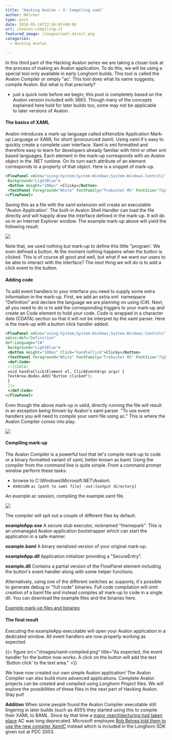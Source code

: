 ```yaml
---
title: 'Hacking Avalon – 3: Compiling xaml'
author: Melcher
type: post
date: 2016-05-14T12:56:07+00:00
url: /avalon-compiling-it
featured_image: /images/xaml-direct.png
categories:
  - Hacking Avalon

---
```

In this third part of the Hacking Avalon series we are taking a closer look at the process of making an Avalon application. To do this, we will be using a special tool only available in early Longhorn builds. This tool is called the Avalon Compiler or simply "ac'. This tool does what its name suggests; compile Avalon. But what is that precisely?

  * just a quick note before we begin; this post is completely based on the Avalon version included with 3683. Though many of the concepts explained here hold for later builds too, some may not be applicable to later versions of Avalon.

#### The basics of XAML

Avalon introduces a mark-up language called eXtensible Application Mark-up Language or XAML for short (pronounced _zaml_). Using xaml it's easy to quickly create a complete user interface. Xaml is xml formatted and therefore easy to learn for developers already familiar with html or other xml based languages. Each element in the mark-up corresponds with an Avalon object in the .NET runtime. On its turn each attribute of an element corresponds to a property of that object. Here is a snippet of mark-up.

```xml
<FlowPanel xmlns="using:System;System.Windows;System.Windows.Controls" 
 Background="LightBlue">
 <Button Height="100px" >Clicky</Button>
 <TextPanel Foreground="White" FontFamily="Trebuchet MS" FontSize="72pt">Hello, world!</TextPanel>
</FlowPanel>
```

Saving this as a file with the xaml extension will create an executable "Avalon Application'. The built-in Avalon Shell Handler can load the file directly and will happily draw the interface defined in the mark-up. It will do so in an Internet Explorer window. The example mark-up above will yield the following result:

![](/images/xaml-direct.png)

Note that, we used nothing but mark-up to define this little "program'. We even defined a button. At the moment nothing happens when the button is clicked. This is of course all good and well, but what if we want our users to be able to interact with the interface? The next thing we will do is to add a click event to the button.

#### Adding code

To add event handlers to your interface you need to supply some extra information in the mark-up. First, we add an extra xml  namespace "Definition" and declare the language we are planning on using (C#). Next, all you need to do is to add the corresponding triggers to your mark-up and create an Code element to hold your code. Code is wrapped in a character date (CDATA) section so that it will not be interpret by the xaml parser. Here is the mark-up with a button click handler added.

```xml
<FlowPanel xmlns="using:System;System.Windows;System.Windows.Controls" 
xmlns:def="Definition"
def:Language="C#"
 Background="LightBlue">
 <Button Height="100px" Click="handleClick">Clicky</Button>
 <TextPanel Foreground="White" FontFamily="Trebuchet MS" FontSize="72pt" ID="TextArea">Hello, world!</TextPanel>
 <def:Code>
 <![CDATA[
 void handleClick(Element el, ClickEventArgs args) {
 TextArea.Nodes.Add("Button clicked");
 }
 ]]>
 </def:Code>
</FlowPanel>
```

Even though the above mark-up is valid, directly running the file will result in an exception being thrown by Avalon's xaml parser. "To use event handlers you will need to compile your xaml file using ac." This is where the Avalon Compiler comes into play.

![](/images/xaml-events-crop.png)

#### Compiling mark-up

The Avalon Compiler is a powerful tool that let's compile mark-up to code or a binary formatted variant of xaml, better known as baml. Using the compiler from the command line is quite simple. From a command prompt window perform these tasks:

  * browse to C:\Windows\Microsoft.NET\Avalon\
  * execute `ac [path to xaml file] -out:[output directory]`

An example ac session, compiling the example.xaml file.

![](/images/ac-session.png)

The compiler will spit out a couple of different files by default.

**exampleApp.exe** A secure stub executor, nicknamed "themepark". This is an unmanaged Avalon application bootstrapper which can start the application in a safe manner.

**example.baml** A binary serialized version of your original mark-up.

**exampleApp.dll** Application initializer providing a "SecureEntry".

**example.dll** Contains a partial version of the FlowPanel element including the button's event handler along with some helper functions.

Alternatively, using one of the different switches ac supports, it's possible to generate debug or "full code" binaries. Full code compilation will omit creation of a baml file and instead compiles all mark-up to code in a single dll. You can download the example files and the binaries here.

[Example mark-up files and binaries](/download/example-mark-up-files-and-binaries)

#### The final result

Executing the exampleApp executable will open your Avalon application in a dedicated window. All event handlers are now properly working as expected.

{{< figure src="/images/xaml-compiled.png" title="As expected, the event handler for the button now works. A click on the button will add the text 'Button click' to the text area." >}}

We have now created our own simple Avalon application! The Avalon Compiler can also build more advanced applications. Complete Avalon projects can be created and compiled using _Longhorn Project_ files. We will explore the possibilities of these files in the next part of Hacking Avalon. Stay put!

**Addition** When some people found the Avalon Compiler executable still lingering in later builds (such as 4051) they started using this to compile their XAML to BAML. Since by that time a [major rearchitecturing had taken place](http://www.osbetaarchive.net/topic/83-the-two-versions-of-avalon/ "Melcher, OSBetaArchive - Two versions of Avalon") AC was long deprecated. Microsoft employee [Rob Relyea told them to use the new compiler _XamlC_](http://web.archive.org/web/20040625114600/http://weblogs.asp.net/jnadal/archive/2003/11/17/38124.aspx "Jason Nadal - Manually Compile your XAML into BAML") instead which is included in the Longhorn SDK given out at PDC 2003.